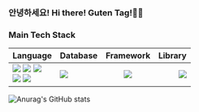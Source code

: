 ### 안녕하세요! Hi there! Guten Tag!👋👋

### Main Tech Stack
 Language | Database | Framework | Library |
| :- | - | :-: | -: |
| <img src="https://img.shields.io/badge/Java-007396?style=flat-square&logo=Java&logoColor=white"/> </a><img src="https://img.shields.io/badge/Python-3766AB?style=flat-square&logo=Python&logoColor=white"/></a> <img src="https://img.shields.io/badge/Javascript-F7DF1E?style=flat-square&logo=Javascript&logoColor=white"/></a><br/><img src="https://img.shields.io/badge/HTML5-E34F26?style=flat-square&logo=HTML5&logoColor=white"/></a> <img src="https://img.shields.io/badge/CSS3-1572B6?style=flat-square&logo=CSS3&logoColor=white"/></a>|<img src="https://img.shields.io/badge/Oracle-F80000?style=flat-square&logo=Oracle&logoColor=white"/></a> | <img src="https://img.shields.io/badge/Spring-6DB33F?style=flat-square&logo=Spring&logoColor=white"/></a> | <img src="https://img.shields.io/badge/JQuery-0769AD?style=flat-square&logo=JQuery&logoColor=white"/></a> |

![Anurag's GitHub stats](https://github-readme-stats.vercel.app/api?username=gutenLee&show_icons=true&theme=radical)
